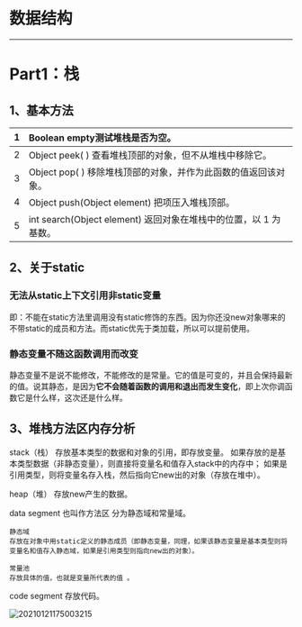 # 数据结构


---
# Part1：栈

## 1、基本方法

| 1    | Boolean  empty测试堆栈是否为空。                             |
| ---- | :----------------------------------------------------------- |
| 2    | Object peek( ) 查看堆栈顶部的对象，但不从堆栈中移除它。      |
| 3    | Object pop( ) 移除堆栈顶部的对象，并作为此函数的值返回该对象。 |
| 4    | Object push(Object element) 把项压入堆栈顶部。               |
| 5    | int search(Object element) 返回对象在堆栈中的位置，以 1 为基数。 |



## 2、关于static

### 无法从static上下文引用非static变量

​	即：不能在static方法里调用没有static修饰的东西。因为你还没new对象哪来的不带static的成员和方法。而static优先于类加载，所以可以提前使用。

### 静态变量不随这函数调用而改变

静态变量不是说不能修改，不能修改的是常量。它的值是可变的，并且会保持最新的值。说其静态，是因为**它不会随着函数的调用和退出而发生变化**，即上次你调函数它是什么样，这次还是什么样。

## 3、堆栈方法区内存分析

stack（栈）
    存放基本类型的数据和对象的引用，即存放变量。
    如果存放的是基本类型数据（非静态变量），则直接将变量名和值存入stack中的内存中；
    如果是引用类型，则将变量名存入栈，然后指向它new出的对象（存放在堆中）。

heap（堆）
   存放new产生的数据。

data segment 也叫作方法区
    分为静态域和常量域。

    静态域
    存放在对象中用static定义的静态成员（即静态变量，同理，如果该静态变量是基本类型则将变量名和值存入静态域，如果是引用类型则指向new出的对象）。
    
    常量池
    存放具体的值，也就是变量所代表的值 。

code segment
存放代码。

![20210121175003215](D:\pictures\屏幕截图\20210121175003215.png)

